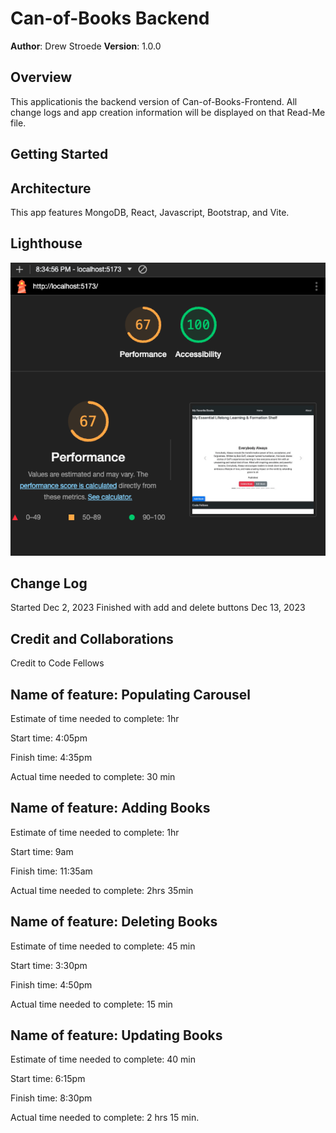 # Can-of-Books Backend

**Author**: Drew Stroede
**Version**: 1.0.0

## Overview

This applicationis the backend version of Can-of-Books-Frontend. All change logs and app creation information will be displayed on that Read-Me file.

## Getting Started


## Architecture

This app features MongoDB, React, Javascript, Bootstrap, and Vite.

## Lighthouse

![Lighthouse Score](photos/Lighthouse.png)

## Change Log

Started Dec 2, 2023
Finished with add and delete buttons Dec 13, 2023

## Credit and Collaborations

Credit to Code Fellows

## Name of feature: Populating Carousel

Estimate of time needed to complete: 1hr

Start time: 4:05pm

Finish time: 4:35pm

Actual time needed to complete: 30 min

## Name of feature: Adding Books

Estimate of time needed to complete: 1hr

Start time: 9am

Finish time: 11:35am

Actual time needed to complete: 2hrs 35min

## Name of feature: Deleting Books

Estimate of time needed to complete: 45 min

Start time: 3:30pm

Finish time: 4:50pm

Actual time needed to complete: 15 min

## Name of feature: Updating Books

Estimate of time needed to complete: 40 min

Start time: 6:15pm

Finish time: 8:30pm

Actual time needed to complete: 2 hrs 15 min.
